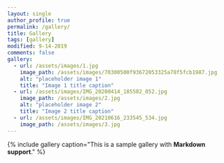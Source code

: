 ```yaml
---
layout: single
author_profile: true
permalink: /gallery/
title: Gallery
tags: [gallery]
modified: 9-14-2019
comments: false
gallery:
  - url: /assets/images/1.jpg
    image_path: /assets/images/70300500f93672053325a78f5fcb1987.jpg
    alt: "placeholder image 1"
    title: "Image 1 title caption"
  - url: /assets/images/IMG_20200414_185502_052.jpg
    image_path: /assets/images/2.jpg
    alt: "placeholder image 2"
    title: "Image 2 title caption"
  - url: /assets/images/IMG_20210616_233545_534.jpg
    image_path: /assets/images/3.jpg
---
```


{% include gallery caption="This is a sample gallery with **Markdown support**." %}

